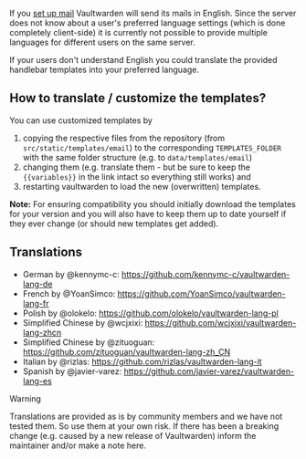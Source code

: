If you [set up mail](https://github.com/dani-garcia/vaultwarden/wiki/SMTP-Configuration) Vaultwarden will send its mails in English. Since the server does not know about a user's preferred language settings (which is done completely client-side) it is currently not possible to provide multiple languages for different users on the same server. 

If your users don't understand English you could translate the provided handlebar templates into your preferred language.

## How to translate / customize the templates?

You can use customized templates by

1. copying the respective files from the repository (from `src/static/templates/email`) to the corresponding `TEMPLATES_FOLDER` with the same folder structure (e.g. to `data/templates/email`)
2. changing them (e.g. translate them - but be sure to keep the `{{variables}}` in the link intact so everything still works) and
3. restarting vaultwarden to load the new (overwritten) templates.

**Note:** For ensuring compatibility you should initially download the templates for your version and you will also have to keep them up to date yourself if they ever change (or should new templates get added).

## Translations

* German by @kennymc-c: https://github.com/kennymc-c/vaultwarden-lang-de
* French by @YoanSimco: https://github.com/YoanSimco/vaultwarden-lang-fr
* Polish by @olokelo: https://github.com/olokelo/vaultwarden-lang-pl
* Simplified Chinese by @wcjxixi: https://github.com/wcjxixi/vaultwarden-lang-zhcn
* Simplified Chinese by @zituoguan: https://github.com/zituoguan/vaultwarden-lang-zh_CN
* Italian by @rizlas: https://github.com/rizlas/vaultwarden-lang-it
* Spanish by @javier-varez: https://github.com/javier-varez/vaultwarden-lang-es

> [!WARNING]
> Translations are provided as is by community members and we have not tested them. So use them at your own risk. If there has been a breaking change (e.g. caused by a new release of Vaultwarden) inform the maintainer and/or make a note here.